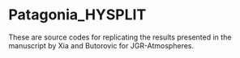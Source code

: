 # Patagonia_HYSPLIT

These are source codes for replicating the results presented in the manuscript by Xia and Butorovic for JGR-Atmospheres. 
